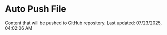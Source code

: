 # Auto Push File

Content that will be pushed to GitHub repository.
Last updated: 07/23/2025, 04:02:06 AM